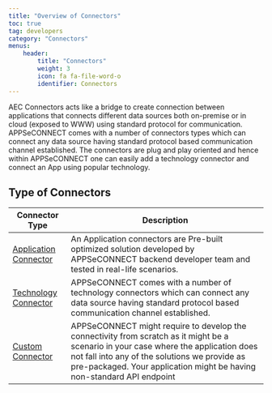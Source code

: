 ```yaml
---
title: "Overview of Connectors"
toc: true
tag: developers
category: "Connectors"
menus: 
    header:
        title: "Connectors"
        weight: 3
        icon: fa fa-file-word-o
        identifier: Connectors
---
```

  
AEC Connectors acts like a bridge to create connection between applications that connects different data sources both on-premise 
or in cloud (exposed to WWW) using standard protocol for communication. APPSeCONNECT comes with a number of 
connectors types which can connect any data source having standard protocol based communication channel 
established. The connectors are plug and play oriented and hence within APPSeCONNECT one can 
easily add a technology connector and connect an App using popular technology. 

## Type of Connectors


|Connector Type|Description|
|---|---------|
|[Application Connector](/connectors/overview-of-application-connectors/)|An Application connectors are Pre-built optimized solution developed by APPSeCONNECT backend developer team and tested in real-life scenarios.|
|[Technology Connector](/connectors/Overview-of-technology-connectors/)|APPSeCONNECT comes with a number of technology connectors which can connect any data source having standard protocol based communication channel established.|
|[Custom Connector](/connectors/overview-of-custom-connectors/)|APPSeCONNECT might require to develop the connectivity from scratch as it might be a scenario in your case where the application does not fall into any of the solutions we provide as pre-packaged. Your application might be having non-standard API endpoint|


